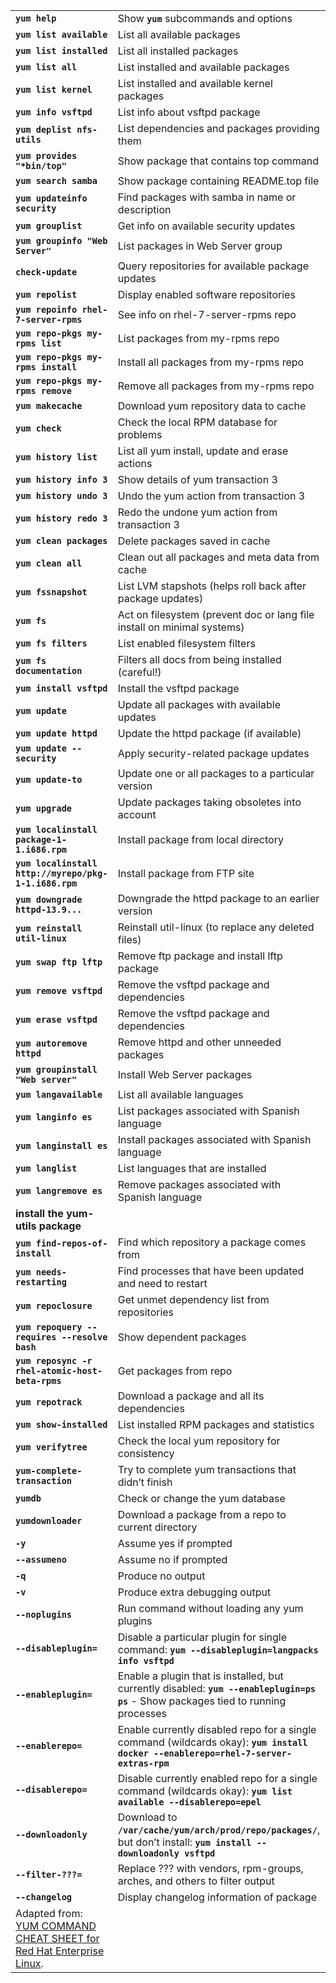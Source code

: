 |   |   |
|---|---|
| **`yum help`** | Show **`yum`** subcommands and options |
| **`yum list available`** | List all available packages |
| **`yum list installed`** | List all installed packages  |
| **`yum list all`** | List installed and available packages  |
| **`yum list kernel`** | List installed and available kernel packages  |
| **`yum info vsftpd`** | List info about vsftpd package  |
| **`yum deplist nfs-utils`** | List dependencies and packages providing them |
| **`yum provides "*bin/top"`** | Show package that contains top command |
| **`yum search samba`** | Show package containing README.top file |
| **`yum updateinfo security`** | Find packages with samba in name or description |
| **`yum grouplist`** | Get info on available security updates |
| **`yum groupinfo "Web Server"`** | List packages in Web Server group |
| **`check-update`** | Query repositories for available package updates |
| **`yum repolist`** | Display enabled software repositories |
| **`yum repoinfo rhel-7-server-rpms`** | See info on rhel-7-server-rpms repo |
| **`yum repo-pkgs my-rpms list`** | List packages from my-rpms repo |
| **`yum repo-pkgs my-rpms install`** | Install all packages from my-rpms repo |
| **`yum repo-pkgs my-rpms remove`** | Remove all packages from my-rpms repo |
| **`yum makecache`** | Download yum repository data to cache |
| **`yum check`** | Check the local RPM database for problems |
| **`yum history list`** | List all yum install, update and erase actions |
| **`yum history info 3`** | Show details of yum transaction 3 |
| **`yum history undo 3`** | Undo the yum action from transaction 3 |
| **`yum history redo 3`** | Redo the undone yum action from transaction 3 |
| **`yum clean packages`** | Delete packages saved in cache |
| **`yum clean all`** | Clean out all packages and meta data from cache |
| **`yum fssnapshot`** | List LVM stapshots (helps roll back after package updates) |
| **`yum fs`** | Act on filesystem (prevent doc or lang file install on minimal systems) |
| **`yum fs filters`** | List enabled filesystem filters |
| **`yum fs documentation`** | Filters all docs from being installed (careful!) |
| **`yum install vsftpd`** | Install the vsftpd package |
| **`yum update`** | Update all packages with available updates |
| **`yum update httpd`** | Update the httpd package (if available) |
| **`yum update --security`** | Apply security-related package updates |
| **`yum update-to`** | Update one or all packages to a particular version |
| **`yum upgrade`** | Update packages taking obsoletes into account |
| **`yum localinstall package-1-1.i686.rpm`** | Install package from local directory |
| **`yum localinstall http://myrepo/pkg-1-1.i686.rpm`** | Install package from FTP site |
| **`yum downgrade httpd-13.9...`** | Downgrade the httpd package to an earlier version |
| **`yum reinstall util-linux`** | Reinstall util-linux (to replace any deleted files) |
| **`yum swap ftp lftp`** | Remove ftp package and install lftp package |
| **`yum remove vsftpd`** | Remove the vsftpd package and dependencies |
| **`yum erase vsftpd`** | Remove the vsftpd package and dependencies |
| **`yum autoremove httpd`** | Remove httpd and other unneeded packages |
| **`yum groupinstall "Web server"`** | Install Web Server packages |
| **`yum langavailable`** | List all available languages |
| **`yum langinfo es`** | List packages associated with Spanish language |
| **`yum langinstall es`** | Install packages associated with Spanish language|
| **`yum langlist`** | List languages that are installed |
| **`yum langremove es`** | Remove packages associated with Spanish language |
| **install the yum-utils package** |
| **`yum find-repos-of-install`** | Find which repository a package comes from |
| **`yum needs-restarting`** | Find processes that have been updated and need to restart |
| **`yum repoclosure`** | Get unmet dependency list from repositories |
| **`yum repoquery --requires --resolve bash`** | Show dependent packages |
| **`yum reposync -r rhel-atomic-host-beta-rpms`** | Get packages from repo |
| **`yum repotrack`** | Download a package and all its dependencies |
| **`yum show-installed`** | List installed RPM packages and statistics |
| **`yum verifytree`** | Check the local yum repository for consistency |
| **`yum-complete-transaction`** | Try to complete yum transactions that didn’t finish |
| **`yumdb`** | Check or change the yum database |
| **`yumdownloader`** | Download a package from a repo to current directory |
| **`-y`** | Assume yes if prompted |
| **`--assumeno`** | Assume no if prompted |
| **`-q`** | Produce no output |
| **`-v`** | Produce extra debugging output |
| **`--noplugins`** | Run command without loading any yum plugins |
| **`--disableplugin=`** | Disable a particular plugin for single command: **`yum --disableplugin=langpacks info vsftpd`** |
| **`--enableplugin=`** | Enable a plugin that is installed, but currently disabled: **`yum --enableplugin=ps ps`** - Show packages tied to running processes |
| **`--enablerepo=`** | Enable currently disabled repo for a single command (wildcards okay): **`yum install docker --enablerepo=rhel-7-server-extras-rpm`** |
| **`--disablerepo=`** | Disable currently enabled repo for a single command (wildcards okay): **`yum list available --disablerepo=epel`** |
| **`--downloadonly`** | Download to **`/var/cache/yum/arch/prod/repo/packages/`**, but don’t install: **`yum install --downloadonly vsftpd`** |
| **`--filter-???=`** | Replace ??? with vendors, rpm-groups, arches, and others to filter output |
| **`--changelog`** | Display changelog information of package |
| Adapted from: [YUM COMMAND CHEAT SHEET for Red Hat Enterprise Linux](https://access.redhat.com/sites/default/files/attachments/rh_yum_cheatsheet_1214_jcs_print-1.pdf). |

